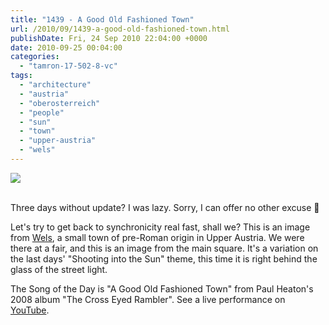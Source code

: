 ```yaml
---
title: "1439 - A Good Old Fashioned Town"
url: /2010/09/1439-a-good-old-fashioned-town.html
publishDate: Fri, 24 Sep 2010 22:04:00 +0000
date: 2010-09-25 00:04:00
categories: 
  - "tamron-17-502-8-vc"
tags: 
  - "architecture"
  - "austria"
  - "oberosterreich"
  - "people"
  - "sun"
  - "town"
  - "upper-austria"
  - "wels"
---
```

<div class="container">
<div class="center"><a target="_blank" href="https://d25zfm9zpd7gm5.cloudfront.net/1200x1200/2010/20100922_154720_ps.jpg"><img src="https://d25zfm9zpd7gm5.cloudfront.net/0600x0600/2010/20100922_154720_ps.jpg" /></a></div>
</div>
<br />

Three days without update? I was lazy. Sorry, I can offer no other excuse 🙂

Let's try to get back to synchronicity real fast, shall we? This is an image from <a target="_blank" href="http://en.wikipedia.org/wiki/Wels">Wels</a>, a small town of pre-Roman origin in Upper Austria. We were there at a fair, and this is an image from the main square. It's a variation on the last days' "Shooting into the Sun" theme, this time it is right behind the glass of the street light.

 The Song of the Day is "A Good Old Fashioned Town" from Paul Heaton's 2008 album "The Cross Eyed Rambler". See a live performance on <a target="_blank" href="http://www.youtube.com/watch?v=ZOQVqcV4QRc">YouTube</a>.

